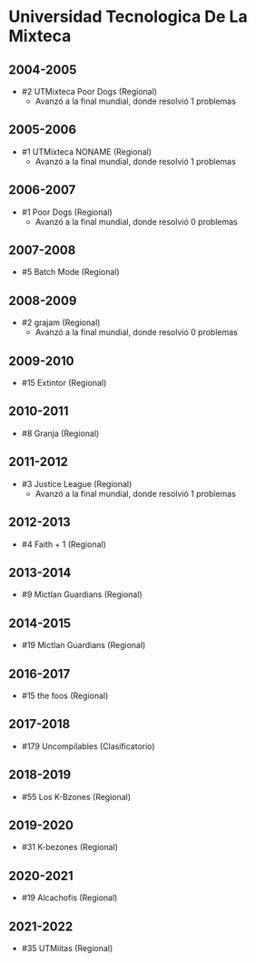 # Universidad Tecnologica De La Mixteca

## 2004-2005

- #2 UTMixteca Poor Dogs (Regional)
  - Avanzó a la final mundial, donde resolvió 1 problemas

## 2005-2006

- #1 UTMixteca NONAME (Regional)
  - Avanzó a la final mundial, donde resolvió 1 problemas

## 2006-2007

- #1 Poor Dogs (Regional)
  - Avanzó a la final mundial, donde resolvió 0 problemas

## 2007-2008

- #5 Batch Mode (Regional)

## 2008-2009

- #2 grajam (Regional)
  - Avanzó a la final mundial, donde resolvió 0 problemas

## 2009-2010

- #15 Extintor (Regional)

## 2010-2011

- #8 Granja (Regional)

## 2011-2012

- #3 Justice League (Regional)
  - Avanzó a la final mundial, donde resolvió 1 problemas

## 2012-2013

- #4 Faith + 1 (Regional)

## 2013-2014

- #9 Mictlan Guardians (Regional)

## 2014-2015

- #19 Mictlan  Guardians (Regional)

## 2016-2017

- #15 the foos (Regional)

## 2017-2018

- #179 Uncompilables (Clasificatorio)

## 2018-2019

- #55 Los K-Bzones (Regional)

## 2019-2020

- #31 K-bezones (Regional)

## 2020-2021

- #19 Alcachofis (Regional)

## 2021-2022

- #35 UTMiitas (Regional)


